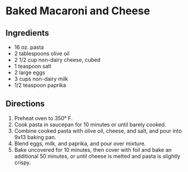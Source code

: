 # Baked Macaroni and Cheese
## Ingredients
-   16 oz. pasta
-   2 tablespoons olive oil
-   2 1/2 cup non-dairy cheese, cubed
-   1 teaspoon salt
-   2 large eggs
-   3 cups non-dairy milk
-   1/2 teaspoon paprika

## Directions
1.  Preheat oven to 350° F.
2.  Cook pasta in saucepan for 10 minutes or until barely cooked.
3.  Combine cooked pasta with olive oil, cheese, and salt, and pour into 9x13 baking pan.
4.  Blend eggs, milk, and paprika, and pour over mixture.
5.  Bake uncovered for 10 minutes, then cover with foil and bake an additional 50 minutes, or until cheese is melted and pasta is slightly crispy. 